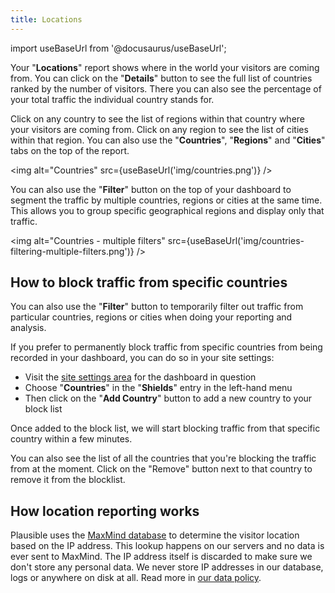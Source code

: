 ```yaml
---
title: Locations
---
```


import useBaseUrl from '@docusaurus/useBaseUrl';

Your "**Locations**" report shows where in the world your visitors are coming from. You can click on the "**Details**" button to see the full list of countries ranked by the number of visitors. There you can also see the percentage of your total traffic the individual country stands for.

Click on any country to see the list of regions within that country where your visitors are coming from. Click on any region to see the list of cities within that region. You can also use the "**Countries**", "**Regions**" and "**Cities**" tabs on the top of the report.

<img alt="Countries" src={useBaseUrl('img/countries.png')} />

You can also use the "**Filter**" button on the top of your dashboard to segment the traffic by multiple countries, regions or cities at the same time. This allows you to group specific geographical regions and display only that traffic. 

<img alt="Countries - multiple filters" src={useBaseUrl('img/countries-filtering-multiple-filters.png')} />

## How to block traffic from specific countries

You can also use the "**Filter**" button to temporarily filter out traffic from particular countries, regions or cities when doing your reporting and analysis.

If you prefer to permanently block traffic from specific countries from being recorded in your dashboard, you can do so in your site settings: 

* Visit the [site settings area](website-settings.md) for the dashboard in question
* Choose "**Countries**" in the "**Shields**" entry in the left-hand menu
* Then click on the "**Add Country**" button to add a new country to your block list

Once added to the block list, we will start blocking traffic from that specific country within a few minutes.

You can also see the list of all the countries that you're blocking the traffic from at the moment. Click on the "Remove" button next to that country to remove it from the blocklist.

## How location reporting works

Plausible uses the [MaxMind database](https://www.maxmind.com) to determine the visitor location based on the IP address. This lookup happens on our servers and no data is ever sent to MaxMind. The IP address itself is discarded to make sure we don't store any personal data. We never store IP addresses in our database, logs or anywhere on disk at all. Read more in [our data policy](https://plausible.io/data-policy).
